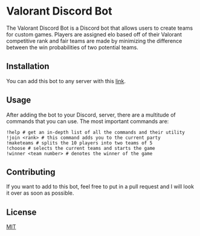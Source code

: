 # Valorant Discord Bot

The Valorant Discord Bot is a Discord bot that allows users to create teams for custom games. Players are assigned elo based off of their Valorant competitive rank and fair teams are made by minimizing the difference between the win probabilities of two potential teams.

## Installation

You can add this bot to any server with this [link](https://discord.com/api/oauth2/authorize?client_id=839184720771809321&permissions=0&scope=bot).

## Usage

After adding the bot to your Discord, server, there are a multitude of commands that you can use. The most important commands are:

```
!help # get an in-depth list of all the commands and their utility
!join <rank> # this command adds you to the current party
!maketeams # splits the 10 players into two teams of 5
!choose # selects the current teams and starts the game
!winner <team number> # denotes the winner of the game
```

## Contributing

If you want to add to this bot, feel free to put in a pull request and I will look it over as soon as possible.

## License
[MIT](https://choosealicense.com/licenses/mit/)
